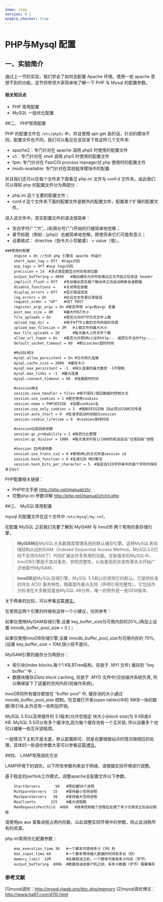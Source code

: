 ```yaml
---
show: step
version: 0.1
enable_checker: true
---
```


# PHP与Mysql 配置

## 一、实验简介

通过上一节的实验，我们学会了如何去配置 Apache 环境。使用一些 apache 意想不到的功能，这节将带领大家简单地了解一下 PHP 与 Mysql 的配置参数。

#### 相关知识点

- PHP 常用配置
- MySQL 一般优化配置

##二、 PHP常用配置

PHP 的配置文件在 `/etc/php5/` 中，并且使用 apt-get 装的话，针对的模块不同，配置文件也不同，我们可以看见在该目录下有这样几个文件夹:

- apache2：专门针对在 apache 调用 php5 时使用的配置文件
- cli：专门针对在 shell 调用 php5 时使用的配置文件
- fpm: 专门针对在 FastCGI process manager对 php 使用时的配置文件
- mods-available: 专门针对在其他程序模块中的配置

并且我们还可以在每个文件夹下面看见 php.ini 文件与 conf.d 文件夹。由此我们可以得知 php 的配置文件分为两部分：

- php.ini 这个主要的配置文件；
- conf.d 这个文件夹下面的配置文件是额外的配置文件，配置某个扩展的配置文件。

进入该文件中，其实配置文件的语法很简单：

- 空白字符(” “,”/t”,…)和用分号(”;”)开始的行被简单地忽略；
- 章节标题（例如 : [php]）也被简单地忽略，即使将来它们可能有意义；
- 设置格式： directive（指令大小写敏感） = value（值）。

```
###常用的配置
    engine = On //允许 php 引擎在 apache 中运行
    short_open_tag = Off  #tags识别
    asp_tags = Off #asp tags识别
    precision = 14  #浮点类型数显示时的有效位数
    output_buffering = 4096   #输出缓存允许你在输出正文内容之后发送 header
    implicit_flush = Off   #告诉输出层在每个输出块之后自动刷新自身数据
    disable_functions =    #关闭特定函数
    display_errors = Off   #显示错误信息
    log_errors = On        #在日志文件里记录错误
    request_order = "GP"   #GET POST
    register_argc_argv = On #是否声明 argv和argc 变量
    post_max_size = 8M     #最大POST大小
    file_uploads = On      #是否允许HTTP方式文件上载 
	upload_tmp_dir =       #用于HTTP上载的文件的临时目录
	upload_max_filesize = 2M   #上载文件的最大大小
	max_file_uploads = 20      #每次最大上传文件个数
	allow_url_fopen = On   #是否允许把URLs当作http:.. 或把文件当作ftp:...
	default_socket_timeout = 60  #默认socker超时时间

	#MySQL相关
    mysql.allow_persistent = On #允许持久连接
    mysql.cache_size = 2000  #缓存大小
    mysql.max_persistent = -1  #持久连接的最大数目 -1不限制
    mysql.max_links = -1  #最大连接 
    mysql.connect_timeout = 60  #连接超时时间

	#session相关
	session.save_handler = files #用于保存/取回数据的控制方式
	session.use_cookies = 1 #是否使用cookies
	session.name = PHPSESSID  #设置cookies名
	session.use_only_cookies = 1  #强制SESSION ID必须以COOKIE传递
	session.auto_start = 0  #在请求启动时初始化session 
	session.cookie_lifetime = 0  #cookies保持时间
	
	#session垃圾回收参数
	session.gc_probability = 1 #按百分比整理
	session.gc_divisor = 1000  #每次请求时有1/1000的机会启动"垃圾回收"进程
	
	#Session ID传递参数
	session.use_trans_sid = 0 #使用URL的方式传递session id
	session.hash_function = 0 #生成SID MD5算法
	session.hash_bits_per_character = 5  #指定在SID字符串中的每个字符内保存多少bit
```

PHP配置相关链接：

 - PHP中文手册  http://php.net/manual/zh/
 - 完整php.ini 参数详解   http://php.net/manual/zh/ini.php

##三、 MySQL常用配置

mysql 的配置文件在这个文件中 `/etc/mysql/my.cnf`。

在配置 MySQL 之前我们先要了解到 MyISAM 与 InnoDB 两个常用的表存储引擎，

> **MyISAM**是MySQL关系数据库管理系统的默认储存引擎。这种MySQL表存储结构从旧的ISAM（Indexed Sequential Access Method，MySQL5.0已经不支持ISAM了）代码扩展出许多有用的功能。在新版本的MySQL中，InnoDB引擎由于其对事务，参照完整性，以及更高的并发性等优点开始广泛地取代MyISAM。

> **InnoDB**是MySQL存储引擎。MySQL 5.5和以后使用它的默认。它提供标准的符合 ACID 事务特性，随着国外重点支持（声明引用完整性）。它包括作为标准在大多数双星由MySQL AB分布，唯一的例外是一些OEM版本。

关于两者的比较，可以参看这篇[博文](http://www.ha97.com/4197.html)。

在使用这两个引擎的时候有这样一个小建议，仅供参考：

如果仅使用MyISAM存储引擎,设置 key_buffer_size为可用内存的20%,(再加上设置 innodb_buffer_pool_size = 0 )；

如果仅使用InnoDB存储引擎,设置 innodb_buffer_pool_size为可用内存的 70%, (设置 key_buffer_size = 10M,很小但不是0)。

MyISAM引擎的缓存分为两部分：

- 索引块(Index blocks,每个1 KB,BTree结构、存放于 .MYI 文件) 缓存到 “key buffer” 中.；
- 数据块缓存(Data block caching, 存放于 .MYD 文件中)交给操作系统负责, 所以确保留下了适量的空闲内存(给操作系统)。

InnoDB将所有缓存都放在 “buffer pool” 中, 缓存池的大小通过 innodb_buffer_pool_size 控制。包含被打开表(open tables)中的 16KB一块的数据/索引块,此外还有一些附加开销。

MySQL 5.5(以及带插件的 5.1版本)允许您指定 块大小(block size)为 8 KB或4 KB. MySQL 5.5可以有多个缓冲池,因为每个缓存池有一个互斥锁, 所以设置多个池可以缓解一些互斥锁瓶颈。

一般情况下主机不是太差，默认配置即可，但是也要根据站点的情况做相应的处理，具体的一些调优参数大家可以参看这篇[博文](http://www.ha97.com/4110.html)。

##四、 LAMP常用调优方法

LAMP环境下的调优，以下所有参数均来自于网络，请根据实际环境进行调整。

基于稳定的perfork工作模式，调整apache主配置文件以下参数。

```
    StartServers       50   #预创建50个进程
    MinSpareServers   15    #保持最小空闲进程
    MaxSpareServers   30    #保持最大空闲进程
    MaxClients       225    #最大进程数
    MaxRequestsPerChild  4000   #用来控制每个进程在处理了多少次请求之后自动销毁
```

请使用ps aux 查看进程占用内存数，以此调整实际环境中的参数，防止此消耗所有的资源。

php.ini常用优化配置参数：

```
    max_execution_time 30   #一个脚本可使用多少 CPU 秒
    max_input_time 60       #一个脚本等待输入数据的时间有多长（秒）
    memory_limit  32M       #在被取消之前，一个脚本可使用多少内存（字节）
    output_buffering  4096  #数据发送给客户机之前，有多少数据（字节）需要缓存
```

### 参考文献

[1]mysql调优：<http://mysql.rjweb.org/doc.php/memory>
[2]mysql调优博文：<http://www.ha97.com/4110.html>
